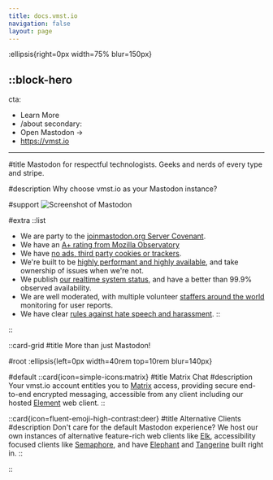 ```yaml
---
title: docs.vmst.io
navigation: false
layout: page
---
```


:ellipsis{right=0px width=75% blur=150px}

::block-hero
---
cta:
  - Learn More
  - /about
secondary:
  - Open Mastodon →
  - https://vmst.io
---

#title
Mastodon for respectful technologists. Geeks and nerds of every type and stripe.

#description
Why choose vmst.io as your Mastodon instance?

#support
![Screenshot of Mastodon](/mastodon-screenshot.png)

#extra
  ::list
  - We are party to the [joinmastodon.org Server Covenant](https://joinmastodon.org/covenant).
  - We have an [A+ rating from Mozilla Observatory](https://observatory.mozilla.org/analyze/vmst.io) 
  - We have [no ads, third party cookies or trackers](https://themarkup.org/blacklight?url=vmst.io).
  - We're built to be [highly performant and highly available](/infrastructure), and take ownership of issues when we're not.
  - We publish [our realtime system status](https://status.vmst.io), and have a better than 99.9% observed availability.
  - We are well moderated, with multiple volunteer [staffers around the world](/about/staff) monitoring for user reports.
  - We have clear [rules against hate speech and harassment](/rules).
  ::

::

::card-grid
#title
More than just Mastodon!

#root
:ellipsis{left=0px width=40rem top=10rem blur=140px}

#default
  ::card{icon=simple-icons:matrix}
  #title
  Matrix Chat
  #description
  Your vmst.io account entitles you to [Matrix](/flings/matrix) access, providing secure end-to-end encrypted messaging, accessible from any client including our hosted [Element](https://element.vmst.io) web client.
  ::

  ::card{icon=fluent-emoji-high-contrast:deer}
  #title
  Alternative Clients
  #description
  Don't care for the default Mastodon experience? We host our own instances of alternative feature-rich web clients like [Elk](https://elk.vmst.io), accessibility focused clients like [Semaphore](https://semaphore.vmst.io), and have [Elephant](/flings/elephant) and [Tangerine](/flings/tangerine) built right in.
  ::

::